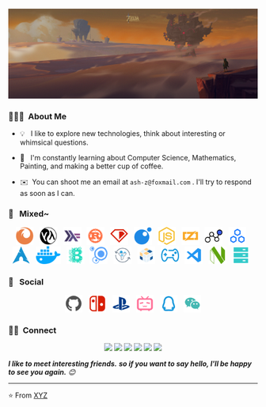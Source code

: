 <!--
**ash-z01/ash-z01** is a ✨ _special_ ✨ repository because its `README.md` (this file) appears on your GitHub profile.
-->

<!-- ![Banner](https://github.com/ash-z01/ash-z01/assets/imgs/touhou-mini.png) -->

<!-- ![Banner](assets/imgs/touhou-lite.png) -->

![Banner](assets/imgs/BreathOfTheWild00.jpg)

### 👨🏻‍💻 &nbsp;About Me

* 💡 &nbsp; I like to explore new technologies, think about interesting or whimsical questions.

* 🌱 &nbsp; I'm constantly learning about Computer Science, Mathematics, Painting, and making a better cup of coffee.

* ✉️ &nbsp;You can shoot me an email at `ash-z@foxmail.com` . I'll try to respond as soon as I can.


### 🎨 &nbsp; Mixed~
<!-- ### 🛠😜 &nbsp; I use it~ -->

<p align="center">
<code><img height="36" src="assets/svg/firefox.svg" alt="firefox"></code>
&nbsp;
<code><img height="36" src="assets/svg/lisp.svg" alt="lisp"></code>
&nbsp;
<code><img height="36" src="assets/svg/haskell.svg" alt="haskell"></code>
&nbsp;
<code><img height="36" src="assets/svg/rust.svg" alt="rust"></code>
&nbsp;
<code><img height="36" src="assets/svg/ruby.svg" alt="ruby"></code>
&nbsp;
<code><img height="36" src="assets/svg/lua.svg" alt="lua"></code>
&nbsp;
<code><img height="36" src="assets/svg/javascript.svg" alt="js"></code>
&nbsp;
<code><img height="36" src="assets/svg/zig.svg" alt="zig"></code>
&nbsp;
<code><img height="36" src="assets/svg/neuralNetwork.svg" alt="nn"></code>
&nbsp;
<code><img height="36" src="assets/svg/distributed.svg" alt="distributed"></code>
&nbsp;
<code><img height="36" src="assets/svg/arch_linux.svg" alt="arch_linux"></code>
&nbsp;
<code><img height="36" src="assets/svg/container.svg" alt="container"></code>
&nbsp;
<code><img height="36" src="assets/svg/blockchain.svg" alt="blockchain"></code>
&nbsp;
<code><img height="36" src="assets/svg/cell.svg" alt="cell"></code>
&nbsp;
<code><img height="36" src="assets/svg/metacell.svg" alt="metacell"></code>
&nbsp;
<code><img height="36" src="assets/svg/rubik_cube.svg" alt="rubik-cube"></code>
&nbsp;
<code><img height="36" src="assets/svg/game.svg" alt="game"></code>
&nbsp;
<code><img height="36" src="assets/svg/vscode.svg" alt="vscode"></code>
&nbsp;
<code><img height="36" src="assets/svg/neovim.svg" alt="neovim"></code>
&nbsp;
<code><img height="36" src="assets/svg/storage.svg" alt="storage"></code>
&nbsp;
</p>

### 🍻 &nbsp; Social

<p align="center">
<code><img height="36" src="assets/svg/github.svg" alt="github"></code>
&nbsp;
<code><img height="36" src="assets/svg/ns.svg" alt="ns"></code>
&nbsp;
<code><img height="36" src="assets/svg/ps4.svg" alt="ps"></code>
&nbsp;
<code><img height="36" src="assets/svg/bilibili.svg" alt="bilibili"></code>
&nbsp;
<code><img height="36" src="assets/svg/qq.svg" alt="qq"></code>
&nbsp;
<code><img height="36" src="assets/svg/wechat.svg" alt="wechat"></code>
</p>

<!-- ### ⚙️ &nbsp; GitHub Analytics

<p align="center">
    
<img height="180em" src="https://github-readme-stats-eight-theta.vercel.app/api?username=ash-z01&show_icons=true&theme=dracula&include_all_commits=true&count_private=true&hide=prs" />

<img height="120em" src="https://github-readme-stats-eight-theta.vercel.app/api/top-langs/?username=ash-z01&layout=compact&hide=html,css&theme=onedark" />

</p> -->

### 🤝🏻 &nbsp;Connect

<p align="center">

<a href="https://github.com/ash-z01">
<img src="https://img.shields.io/badge/-GitHub-3423A6?style=flat-square&color=black&logo=GitHub&logoColor=white"/></a>

<a href="1445684859">
<img src="https://img.shields.io/badge/1445684859-1877F2?style=flat-square&logo=Tencent-QQ&logoColor=white"/></a>

<a href="ash-z01@qq.com">
<img src="https://img.shields.io/badge/-ash&ndash;z01@qq.com-1769FF?style=flat-square&logo=Gmail&logoColor=white"/></a>

<a href="E-Meow">
<img src="https://img.shields.io/badge/E&ndash;Meow-D14836?style=flat-square&logo=Nintendo-Switch&logoColor=white"/></a>

<a href="XYZ-Meow">
<img src="https://img.shields.io/badge/XYZ&ndash;Meow-1877F2?style=flat-square&&color=green&logo=WeChat&logoColor=white"/></a>

<a href="https://space.bilibili.com/123004091/">
<img src="https://img.shields.io/badge/芝士z喵-E4405F?style=flat-square&logo=Bilibili&logoColor=white"/></a>

</p>

<em>
    <b>I like to meet interesting friends.</b>
    <b>so if you want to say hello, </b>
    <b>I'll be happy to see you again.</b> 😊
</em>

---
⭐️ From [XYZ](https://github.com/ash-z01)
